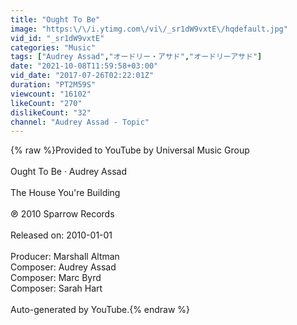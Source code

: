 ```yaml
---
title: "Ought To Be"
image: "https:\/\/i.ytimg.com\/vi\/_sr1dW9vxtE\/hqdefault.jpg"
vid_id: "_sr1dW9vxtE"
categories: "Music"
tags: ["Audrey Assad","オードリー・アサド","オードリーアサド"]
date: "2021-10-08T11:59:58+03:00"
vid_date: "2017-07-26T02:22:01Z"
duration: "PT2M59S"
viewcount: "16102"
likeCount: "270"
dislikeCount: "32"
channel: "Audrey Assad - Topic"
---
```

{% raw %}Provided to YouTube by Universal Music Group<br /><br />Ought To Be · Audrey Assad<br /><br />The House You're Building<br /><br />℗ 2010 Sparrow Records<br /><br />Released on: 2010-01-01<br /><br />Producer: Marshall Altman<br />Composer: Audrey Assad<br />Composer: Marc Byrd<br />Composer: Sarah Hart<br /><br />Auto-generated by YouTube.{% endraw %}
